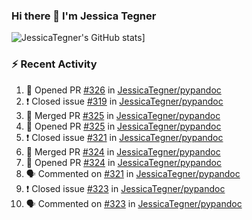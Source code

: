 ### Hi there 👋 I'm Jessica Tegner

![JessicaTegner's GitHub stats](https://github-readme-stats.vercel.app/api?username=jessicategner)]


### :zap: Recent Activity

<!--START_SECTION:activity-->
1. 💪 Opened PR [#326](https://github.com/JessicaTegner/pypandoc/pull/326) in [JessicaTegner/pypandoc](https://github.com/JessicaTegner/pypandoc)
2. ❗️ Closed issue [#319](https://github.com/JessicaTegner/pypandoc/issues/319) in [JessicaTegner/pypandoc](https://github.com/JessicaTegner/pypandoc)
3. 🎉 Merged PR [#325](https://github.com/JessicaTegner/pypandoc/pull/325) in [JessicaTegner/pypandoc](https://github.com/JessicaTegner/pypandoc)
4. 💪 Opened PR [#325](https://github.com/JessicaTegner/pypandoc/pull/325) in [JessicaTegner/pypandoc](https://github.com/JessicaTegner/pypandoc)
5. ❗️ Closed issue [#321](https://github.com/JessicaTegner/pypandoc/issues/321) in [JessicaTegner/pypandoc](https://github.com/JessicaTegner/pypandoc)
6. 🎉 Merged PR [#324](https://github.com/JessicaTegner/pypandoc/pull/324) in [JessicaTegner/pypandoc](https://github.com/JessicaTegner/pypandoc)
7. 💪 Opened PR [#324](https://github.com/JessicaTegner/pypandoc/pull/324) in [JessicaTegner/pypandoc](https://github.com/JessicaTegner/pypandoc)
8. 🗣 Commented on [#321](https://github.com/JessicaTegner/pypandoc/issues/321) in [JessicaTegner/pypandoc](https://github.com/JessicaTegner/pypandoc)
9. ❗️ Closed issue [#323](https://github.com/JessicaTegner/pypandoc/issues/323) in [JessicaTegner/pypandoc](https://github.com/JessicaTegner/pypandoc)
10. 🗣 Commented on [#323](https://github.com/JessicaTegner/pypandoc/issues/323) in [JessicaTegner/pypandoc](https://github.com/JessicaTegner/pypandoc)
<!--END_SECTION:activity-->

